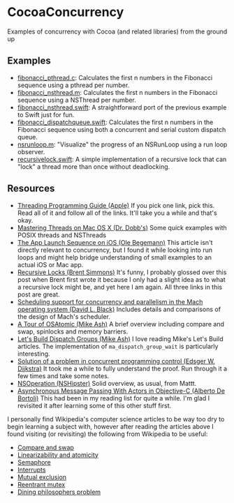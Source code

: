 CocoaConcurrency
================

Examples of concurrency with Cocoa (and related libraries) from the ground up

## Examples
- [fibonacci_pthread.c](fibonacci_pthread.c): Calculates the first n numbers in the Fibonacci sequence using a pthread per number.
- [fibonacci_nsthread.m](fibonacci_nsthread.m): Calculates the first n numbers in the Fibonacci sequence using a NSThread per number.
- [fibonacci_nsthread.swift](fibonacci_nsthread.swift): A straightforward port of the previous example to Swift just for fun.
- [fibonacci_dispatchqueue.swift](fibonacci_dispatchqueue.swift): Calculates the first n numbers in the Fibonacci sequence using both a concurrent and serial custom dispatch queue.
- [nsrunloop.m](nsrunloop.m): "Visualize" the progress of an NSRunLoop using a run loop observer.
- [recursivelock.swift](recursivelock.swift): A simple implementation of a recursive lock that can "lock" a thread more than once without deadlocking.

## Resources
- [Threading Programming Guide (Apple)](https://developer.apple.com/library/mac/documentation/Cocoa/Conceptual/Multithreading/Introduction/Introduction.html) If you pick one link, pick this. Read all of it and follow all of the links. It'll take you a while and that's okay.
- [Mastering Threads on Mac OS X (Dr. Dobb's)](http://www.drdobbs.com/parallel/mastering-threads-on-macos-x/232602177) Some quick examples with POSIX threads and NSThreads
- [The App Launch Sequence on iOS (Ole Begemann)](http://oleb.net/blog/2011/06/app-launch-sequence-ios/) This article isn't directly relevant to concurrency, but I found it while looking into run loops and might help bridge understanding of small examples to an actual iOS or Mac app.
- [Recursive Locks (Brent Simmons)](http://inessential.com/2013/09/24/recursive_locks) It's funny, I probably glossed over this post when Brent first wrote it because I only had a slight idea as to what a recursive lock might be, and yet here I am again. All three links in this post are great.
- [Scheduling support for concurrency and parallelism in the Mach operating system (David L. Black)](http://repository.cmu.edu/cgi/viewcontent.cgi?article=2949&context=compsci) Includes details and comparisons of the design of Mach's scheduler. 
- [A Tour of OSAtomic (Mike Ash)](https://www.mikeash.com/pyblog/friday-qa-2011-03-04-a-tour-of-osatomic.html) A brief overview including compare and swap, spinlocks and memory barriers.
- [Let's Build Dispatch Groups (Mike Ash)](https://www.mikeash.com/pyblog/friday-qa-2013-08-16-lets-build-dispatch-groups.html) I love reading Mike's Let's Build articles. The implementation of `ma_dispatch_group_wait` is particularly interesting.
- [Solution of a problem in concurrent programming control (Edsger W. Dijkstra)](http://dl.acm.org/citation.cfm?id=944331.944352) It took me a while to fully understand the proof. Run through it a few times and take some notes.
- [NSOperation (NSHipster)](http://nshipster.com/nsoperation/) Solid overview, as usual, from Mattt.
- [Asynchronous Message Passing With Actors in Objective-C (Alberto De Bortoli)](http://albertodebortoli.github.io/blog/2014/05/20/asynchronous-message-passing-with-actors-in-objective-c/) This had been in my reading list for quite a while. I'm glad I revisited it after learning some of this other stuff first.

I personally find Wikipedia's computer science articles to be way too dry to begin learning a subject with, however after reading the articles above I found visiting (or revisiting) the following from Wikipedia to be useful:

- [Compare and swap](http://en.wikipedia.org/wiki/Compare-and-swap)
- [Linearizability and atomicity](http://en.wikipedia.org/wiki/Atomic_(computer_science))
- [Semaphore](http://en.wikipedia.org/wiki/Semaphore_(programming))
- [Interrupts](http://en.wikipedia.org/wiki/Interrupt)
- [Mutual exclusion](http://en.wikipedia.org/wiki/Mutex)
- [Reentrant mutex](http://en.wikipedia.org/wiki/Reentrant_mutex)
- [Dining philosophers problem](http://en.wikipedia.org/wiki/Dining_philosophers_problem)
